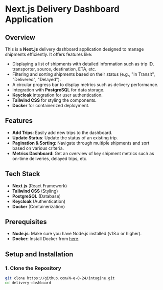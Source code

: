 # Next.js Delivery Dashboard Application

## Overview

This is a **Next.js** delivery dashboard application designed to manage shipments efficiently. It offers features like:

- Displaying a list of shipments with detailed information such as trip ID, transporter, source, destination, ETA, etc.
- Filtering and sorting shipments based on their status (e.g., "In Transit", "Delivered", "Delayed").
- A circular progress bar to display metrics such as delivery performance.
- Integration with **PostgreSQL** for data storage.
- **Keycloak** integration for user authentication.
- **Tailwind CSS** for styling the components.
- **Docker** for containerized deployment.

## Features

- **Add Trips**: Easily add new trips to the dashboard.
- **Update Status**: Update the status of an existing trip.
- **Pagination & Sorting**: Navigate through multiple shipments and sort based on various criteria.
- **Metrics Dashboard**: Get an overview of key shipment metrics such as on-time deliveries, delayed trips, etc.

## Tech Stack

- **Next.js** (React Framework)
- **Tailwind CSS** (Styling)
- **PostgreSQL** (Database)
- **Keycloak** (Authentication)
- **Docker** (Containerization)

## Prerequisites

- **Node.js**: Make sure you have Node.js installed (v18.x or higher).
- **Docker**: Install Docker from [here](https://www.docker.com/products/docker-desktop).

## Setup and Installation

### 1. Clone the Repository

```bash
git clone https://github.com/N-e-0-24/intugine.git
cd delivery-dashboard
